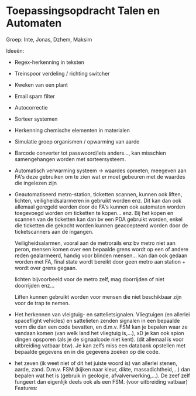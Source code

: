# Toepassingsopdracht Talen en Automaten
Groep: Inte, Jonas, Dzhem, Maksim

Ideeën:
- Regex-herkenning in teksten
- Treinspoor verdeling / richting switcher 
- Kweken van een plant
- Email spam filter
- Autocorrectie
- Sorteer systemen
- Herkenning chemische elementen in materialen
- Simulatie groep organismen / opwarming van aarde
- Barcode converter tot passwoord/iets anders..., kan misschien samengehangen worden met sorteersysteem.
- Automatisch verwarming systeem -> waardes opmeten, meegeven aan FA's deze gebruiken om te zien wat er moet gebeuren met de waardes die ingelezen zijn
- Geautomatiseerd metro-station, ticketten scannen, kunnen ook liften, lichten, veiligheidsalarmeren in gebruikt worden enz. Dit kan dan ook allemaal geregeld worden door de FA's
  kunnen ook automaten worden toegevoegd worden om ticketten te kopen... enz.
  Bij het kopen en scannen van de ticketten kan dan bv een PDA gebruikt worden, enkel die ticketten die gekocht worden kunnen geaccepteerd worden door de ticketscanners aan de       ingangen.
  
  Veiligheidsalarmen, vooral aan de metrorails enz bv metro niet aan peron, mensen komen over een bepaalde grens wordt op een of andere reden gealarmeerd, handig voor blinden       mensen... kan dan ook gedaan worden met FA, final state wordt bereikt door geen metro aan station + wordt over grens gegaan. 
  
  lichten bijvoorbeeld voor de metro zelf, mag doorrijden of niet doorrijden enz...
  
  Liften kunnen gebruikt worden voor mensen die niet beschikbaar zijn voor de trap te nemen.
- Het herkennen van vleigtuig- en sattelietsignalen. Vliegtuigen (en allerlei spaceflight vehicles) en sattelieten zenden signalen in een bepaalde vorm die dan een code bevatten, 
  en d.m.v. FSM kan je bepalen waar ze vandaan komen (van welk land het vliegtuig is,...), xD je kan ook spion dingen opsporen (als je de signaalcode niet kent). (dit allemaal is voor uitbreiding vatbaar btw). 
  Je kan zelfs miss een databank opstellen met bepaalde gegevens en in die gegevens zoeken op die code.
- het zeven (ik weet niet of dit het juiste woord is) van allerlei stenen, aarde, zand. D.m.v. FSM (kijken naar kleur, dikte, massadichtheid,...) dan bepalen wat het is (gebruik in geologie, afvalverwerking,...). 
  De zeef zelf fungeert dan eigenlijk deels ook als een FSM. (voor uitbreiding vatbaar)
Features:
